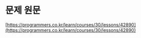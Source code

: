 # 문제 원문

[https://programmers.co.kr/learn/courses/30/lessons/42890](https://programmers.co.kr/learn/courses/30/lessons/42890)
